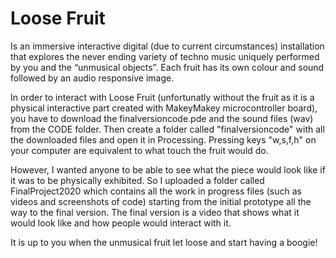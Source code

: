 # Loose Fruit
Is an immersive interactive digital (due to current circumstances) installation that explores the never ending variety of techno music uniquely performed by you and the “unmusical objects”. Each fruit has its own colour and sound followed by an audio responsive image.

In order to interact with Loose Fruit (unfortunatly without the fruit as it is a physical interactive part created with MakeyMakey microcontroller board), you have to download the finalversioncode.pde and the sound files (wav) from the CODE folder. Then create a folder called "finalversioncode" with all the downloaded files and open it in Processing. Pressing keys "w,s,f,h" on your computer are equivalent to what touch the fruit would do. 

However, I wanted anyone to be able to see what the piece would look like if it was to be physically exhibited. So I uploaded a folder called FinalProject2020 which contains all the work in progress files (such as videos and screenshots of code) starting from the initial prototype all the way to the final version. The final version is a video that shows what it would look like and how people would interact with it. 

It is up to you when the unmusical fruit let loose and start having a boogie!

